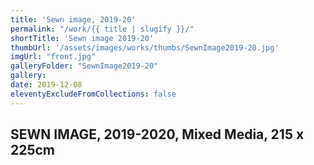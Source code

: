 ```yaml
---
title: 'Sewn image, 2019-20'
permalink: "/work/{{ title | slugify }}/"
shortTitle: 'Sewn image 2019-20'
thumbUrl: '/assets/images/works/thumbs/SewnImage2019-20.jpg'
imgUrl: "front.jpg"
galleryFolder: "SewnImage2019-20"
gallery:
date: 2019-12-08
eleventyExcludeFromCollections: false
---
```



<h2>SEWN IMAGE, 2019-2020, Mixed Media, 215 x 225cm</h2>